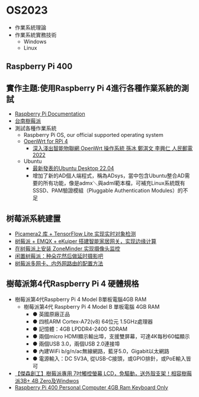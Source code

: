 # OS2023
- 作業系統理論
- 作業系統實務技術
  - Windows 
  - Linux 

## Raspberry Pi 400
## 實作主題:使用Raspberry Pi 4進行各種作業系統的測試
- [Raspberry Pi Documentation](https://www.raspberrypi.com/documentation/computers/os.html)
- [台南樹莓派](https://www.facebook.com/206573796608093/posts/623259521606183/)
- 測試各種作業系統
  - Raspberry Pi OS, our official supported operating system
  - [OpenWrt for RPi 4](https://github.com/damianperera/openwrt-rpi)
    - [深入淺出智能物聯網 OpenWrt 操作系統 孫冰 鄭淇文 李興仁 人民郵電 2022](https://www.tenlong.com.tw/products/9787115586230?list_name=lv)
  - Ubuntu
    - [最新發表的Ubuntu Desktop 22.04](https://www.ithome.com.tw/review/150668?fbclid=IwAR3j-s9R42Xv-uUG-ljf9yMhHJBhlcIIhlOIV4Yi2Y6Wu9j6cEZtB_te5cA)
    - 增加了新的AD個人端程式，稱為ADsys，當中包含Ubuntu整合AD需要的所有功能，像是admx＼與adml範本檔，可補充Linux系統既有SSSD、PAM驗證模組（Pluggable Authentication Modules）的不足
## 树莓派系統建置
- [Picamera2 库 + TensorFlow Lite 实现实时对象检测](https://shumeipai.nxez.com/2022/05/16/using-the-picamera2-library-with-tensorflow-lite.html)
- [树莓派 + EMQX + eKuiper 搭建智能家居网关，实现边缘计算](https://shumeipai.nxez.com/2022/09/27/raspberry-pi-emqx-ekuiper-to-build-a-smart-home-gateway.html?fbclid=IwAR3rbv96KMHDGrwMu8u20HdXxP0eHRgEBXg4HP_DWhZPeUhhkln4d8i5uno)
- [在树莓派上安装 ZoneMinder 实现摄像头监控](https://shumeipai.nxez.com/2022/10/29/install-zoneminder-on-the-raspberry-pi-for-camera-surveillance.html)
- [闲置树莓派：种朵花然后做延时摄影吧](https://shumeipai.nxez.com/2022/05/18/plant-a-flower-and-do-time-lapse-photography.html)
- [树莓派多网卡、内外网路由的配置方法](https://shumeipai.nxez.com/2022/06/11/raspberry-pi-internal-and-external-network-routing-configuration.html)
## 樹莓派第4代Raspberry Pi 4 硬體規格
- 樹莓派第4代Raspberry Pi 4 Model B單板電腦4GB RAM
  - 樹莓派第4代 Raspberry Pi 4 Model B 單板電腦 4GB RAM
    - ● 英國原廠正品
    - ● 四核ARM Cortex-A72(v8) 64位元 1.5GHz處理器
    - ● 記憶體：4GB LPDDR4-2400 SDRAM
    - ● 兩個micro HDMI顯示輸出埠，支援雙屏幕，可達4K每秒60幅顯示
    - ● 兩個USB 3.0，兩個USB 2.0連接埠
    - ● 內建WiFi b/g/n/ac無線網路，藍牙5.0，Gigabit以太網路
    - ● 電源輸入：DC 5V3A, 從USB-C接頭，或GPIO排針，或PoE輸入皆可 
- [【傑森創工】樹莓派專用 7吋觸控螢幕 LCD，免驅動，送外殼支架！相容樹莓派3B+ 4B Zero及Windwos](https://shopee.tw/%E3%80%90%E5%82%91%E6%A3%AE%E5%89%B5%E5%B7%A5%E3%80%91%E6%A8%B9%E8%8E%93%E6%B4%BE%E5%B0%88%E7%94%A8-7%E5%90%8B%E8%A7%B8%E6%8E%A7%E8%9E%A2%E5%B9%95-LCD%EF%BC%8C%E5%85%8D%E9%A9%85%E5%8B%95%EF%BC%8C%E9%80%81%E5%A4%96%E6%AE%BC%E6%94%AF%E6%9E%B6%EF%BC%81%E7%9B%B8%E5%AE%B9%E6%A8%B9%E8%8E%93%E6%B4%BE3B-4B-Zero%E5%8F%8AWindwos-i.20917936.4525416842?sp_atk=34b84a3e-53ec-4d9b-afbd-275677ccd4d7&xptdk=34b84a3e-53ec-4d9b-afbd-275677ccd4d7)
- [Raspberry Pi 400 Personal Computer 4GB Ram Keyboard Only](https://www.ebay.com/itm/225251853795?norover=1&mkevt=1&mkrid=21581-161791-616585-7&mkcid=2&itemid=225251853795&targetid=294505072980&device=c&mktype=pla&googleloc=1012818&poi=&campaignid=18186401898&mkgroupid=138461982937&rlsatarget=pla-294505072980&abcId=&merchantid=119648210&gclid=CjwKCAiAhKycBhAQEiwAgf19ejEaV_udAJdMWaQ1dNiT8W3i61d4PKpAoQYHgyiGDKuQgFH6tpHR-BoCuMQQAvD_BwE)
